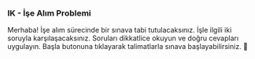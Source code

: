 ### IK - İşe Alım Problemi
Merhaba! 
İşe alım sürecinde bir sınava tabi tutulacaksınız. İşle ilgili iki soruyla karşılaşacaksınız. Soruları dikkatlice okuyun ve doğru cevapları uygulayın. 
Başla butonuna tıklayarak talimatlarla sınava başlayabilirsiniz. 🚀  


  
